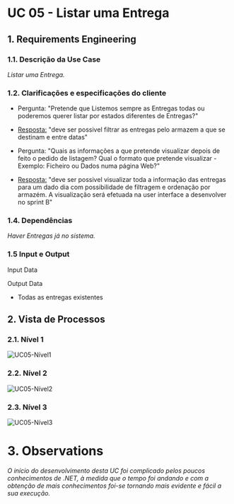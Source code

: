 # UC 05 - Listar uma Entrega

## 1. Requirements Engineering

### 1.1. Descrição da Use Case

*Listar uma Entrega.*

### 1.2. Clarificações e especificações do cliente

* Pergunta: "Pretende que Listemos sempre as Entregas todas ou poderemos querer listar por estados diferentes de Entregas?"
* [Resposta:](https://moodle.isep.ipp.pt/mod/forum/discuss.php?d=18750) "deve ser possivel filtrar as entregas pelo armazem a que se destinam e entre datas"

* Pergunta: "Quais as informações a que pretende visualizar depois de feito o pedido de listagem? Qual o formato que pretende visualizar - Exemplo: Ficheiro ou Dados numa página Web?"
* [Resposta:](https://moodle.isep.ipp.pt/mod/forum/discuss.php?d=18751) "deve ser possivel visualizar toda a informação das entregas para um dado dia com possibilidade de filtragem e ordenação por armazém. A visualização será efetuada na user interface a desenvolver no sprint B"


### 1.4. Dependências

*Haver Entregas já no sistema.*

### 1.5 Input e Output

Input Data

Output Data

* Todas as entregas existentes

## 2. Vista de Processos

### 2.1. Nível 1

![UC05-Nível1](../diagramas/nivel1/MGA/UC05__Lista_Entregas.svg)

### 2.2. Nível 2

![UC05-Nível2](../diagramas/nivel2/MGA/UC05__Lista_Entregas.svg)

### 2.3. Nível 3

![UC05-Nível3](../diagramas/nivel3/MGA/UC05__Lista_Entregas.svg)

# 3. Observations

*O início do desenvolvimento desta UC foi complicado pelos poucos conhecimentos de .NET, à medida que o tempo foi andando e com a obtenção de mais conhecimentos foi-se tornando mais evidente e fácil a sua execução.*





